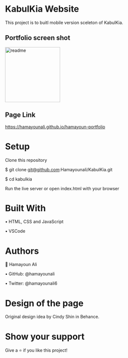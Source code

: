 # KabulKia Website 
This project is to buitl mobile version sceleton of KabulKia.

## Portfolio screen shot
<img width="180" alt="readme" src="https://user-images.githubusercontent.com/22744775/176696897-8e4f2a44-4b28-4b6d-a847-eb82bcff8254.PNG">

## Page Link 
https://hamayounali.github.io/hamayoun-portfolio

# Setup
Clone this repository

$ git clone git@github.com:Hamayounali/KabulKia.git

$ cd kabulkia

Run the live server or open index.html with your browser

# Built With

• HTML, CSS and JavaScript

• VSCode

# Authors
👤 Hamayoun Ali

• GitHub: @hamayounali

• Twitter: @hamayounali6

# Design of the page

Original design idea by Cindy Shin in Behance.

# Show your support
Give a ⭐️ if you like this project!
